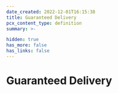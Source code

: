 ```yaml
---
date_created: 2022-12-01T16:15:38
title: Guaranteed Delivery
pcx_content_type: definition
summary: >-

hidden: true
has_more: false
has_links: false
---
```


# Guaranteed Delivery
